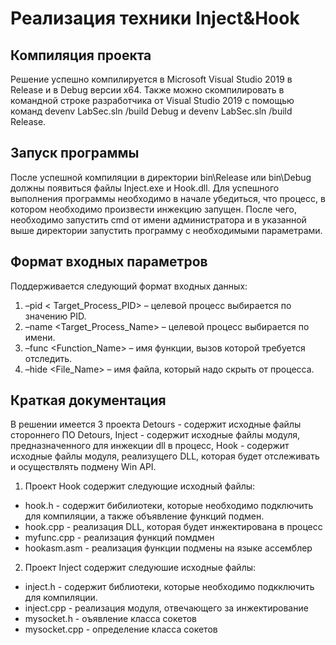 # Реализация техники Inject&Hook

## Компиляция проекта
Решение успешно компилируется в Microsoft Visual Studio 2019 в Release и в Debug версии x64. Также можно скомпилировать в командной строке разработчика от Visual Studio 2019
с помощью команд devenv LabSec.sln /build Debug и devenv LabSec.sln /build Release.
## Запуск программы
После успешной компиляции в директории bin\Release или bin\Debug должны появиться файлы Inject.exe и Hook.dll. Для успешного выполнения программы необходимо в начале убедиться, что процесс, в котором необходимо произвести инжекцию запущен. После чего, необходимо запустить cmd от имени администратора и в указанной выше директории запустить программу с необходимыми параметрами.
## Формат входных параметров
Поддерживается следующий формат входных данных:
1. –pid < Target_Process_PID> – целевой процесс выбирается по значению PID.
2. –name <Target_Process_Name> – целевой процесс выбирается по имени.
3. –func <Function_Name> – имя функции, вызов которой требуется отследить.
4. –hide <File_Name> – имя файла, который надо скрыть от процесса.
## Краткая документация
 В решении имеется 3 проекта Detours - содержит исходные файлы стороннего ПО Detours, Inject - содержит исходные файлы модуля, предназначенного для инжекции dll в процесс, Hook - содержит исходные файлы модуля, реализущего DLL, которая будет отслеживать и осуществлять подмену Win API.
 1. Проект Hook содержит следующие исходный файлы:  
  * hook.h - содержит бибилиотеки, которые необходимо подключить для компиляции, а также объявление функций подмен.
  * hook.cpp - реализация DLL, которая будет инжектирована в процесс
  * myfunc.cpp - реализация функций помдмен
  * hookasm.asm - реализация функции подмены на языке ассемблер
2. Проект Inject содержит следуюшие исходные файлы:  
  * inject.h - содержит библиотеки, которые необходимо подкключить для компиляции.
  * inject.cpp - реализация модуля, отвечающего за инжектирование
  * mysocket.h - оъявление класса сокетов
  * mysocket.cpp - определение класса сокетов 
